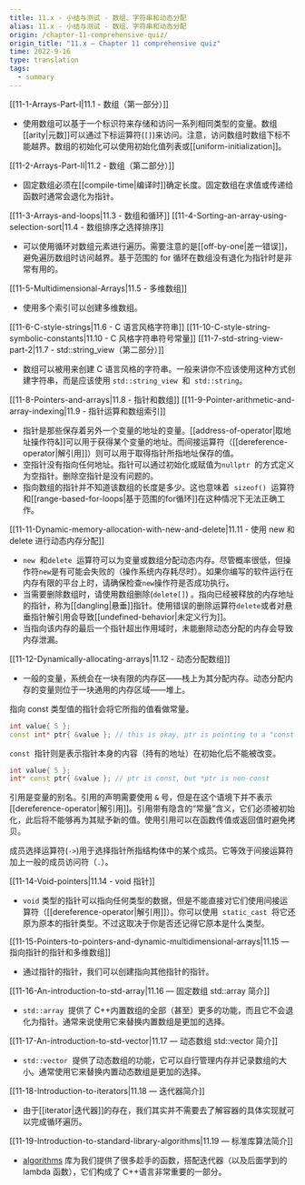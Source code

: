 ```yaml
---
title: 11.x - 小结与测试 - 数组、字符串和动态分配
alias: 11.x - 小结与测试 - 数组、字符串和动态分配
origin: /chapter-11-comprehensive-quiz/
origin_title: "11.x — Chapter 11 comprehensive quiz"
time: 2022-9-16
type: translation
tags:
  - summary
---
```


[[11-1-Arrays-Part-I|11.1 - 数组（第一部分）]]

- 使用数组可以基于一个标识符来存储和访问一系列相同类型的变量。数组[[arity|元数]]可以通过下标运算符(`[]`)来访问。注意，访问数组时数组下标不能越界。数组的初始化可以使用初始化值列表或[[uniform-initialization]]。

[[11-2-Arrays-Part-II|11.2 - 数组（第二部分）]]

- 固定数组必须在[[compile-time|编译时]]确定长度。固定数组在求值或传递给函数时通常会退化为指针。

[[11-3-Arrays-and-loops|11.3 - 数组和循环]]
[[11-4-Sorting-an-array-using-selection-sort|11.4 - 数组排序之选择排序]]

- 可以使用循环对数组元素进行遍历。需要注意的是[[off-by-one|差一错误]]，避免遍历数组时访问越界。基于范围的 for 循环在数组没有退化为指针时是非常有用的。

[[11-5-Multidimensional-Arrays|11.5 - 多维数组]]

- 使用多个索引可以创建多维数组。

[[11-6-C-style-strings|11.6 - C 语言风格字符串]]
[[11-10-C-style-string-symbolic-constants|11.10 - C 风格字符串符号常量]]
[[11-7-std-string-view-part-2|11.7 - std::string_view（第二部分）]]

- 数组可以被用来创建 C 语言风格的字符串。一般来讲你不应该使用这种方式创建字符串，而是应该使用 `std::string_view`  和  `std::string`。

[[11-8-Pointers-and-arrays|11.8 - 指针和数组]]
[[11-9-Pointer-arithmetic-and-array-indexing|11.9 - 指针运算和数组索引]]

- 指针是那些保存着另外一个变量的地址的变量。[[address-of-operator|取地址操作符&]]可以用于获得某个变量的地址。而间接运算符（[[dereference-operator|解引用]]）则可以用于取得指针所指地址保存的值。
- 空指针没有指向任何地址。指针可以通过初始化或赋值为`nullptr`  的方式定义为空指针。删除空指针是没有问题的。
- 指向数组的指针并不知道该数组的长度是多少。这也意味着  `sizeof()`  运算符和[[range-based-for-loops|基于范围的for循环]]在这种情况下无法正确工作。

[[11-11-Dynamic-memory-allocation-with-new-and-delete|11.11 - 使用 new 和 delete 进行动态内存分配]]

- `new`  和`delete`  运算符可以为变量或数组分配动态内存。尽管概率很低，但操作符`new`是有可能会失败的（操作系统内存耗尽时）。如果你编写的软件运行在内存有限的平台上时，请确保检查`new`操作符是否成功执行。
- 当需要删除数组时，请使用数组删除(`delete[]`) 。指向已经被释放的内存地址的指针，称为[[dangling|悬垂]]指针。使用错误的删除运算符`delete`或者对悬垂指针解引用会导致[[undefined-behavior|未定义行为]]。
- 当指向该内存的最后一个指针超出作用域时，未能删除动态分配的内存会导致内存泄漏。

[[11-12-Dynamically-allocating-arrays|11.12 - 动态分配数组]]

- 一般的变量，系统会在一块有限的内存区——栈上为其分配内存。动态分配内存的变量则位于一块通用的内存区域——堆上。

指向 const 类型值的指针会将它所指的值看做常量。

```cpp
int value{ 5 };
const int* ptr{ &value }; // this is okay, ptr is pointing to a "const int"
```

`const`  指针则是表示指针本身的内容（持有的地址）在初始化后不能被改变。

```cpp
int value{ 5 };
int* const ptr{ &value }; // ptr is const, but *ptr is non-const
```

引用是变量的别名。引用的声明需要使用 `&` 号，但是在这个语境下并不表示[[dereference-operator|解引用]]。引用带有隐含的“常量”含义，它们必须被初始化，此后将不能够再为其赋予新的值。使用引用可以在函数传值或返回值时避免拷贝。

成员选择运算符(`->`)用于选择指针所指结构体中的某个成员。它等效于间接运算符加上一般的成员访问符（`.`）。

[[11-14-Void-pointers|11.14 - void 指针]]

- `void` 类型的指针可以指向任何类型的数据，但是不能直接对它们使用间接运算符（[[dereference-operator|解引用]]）。你可以使用  `static_cast`  将它还原为原本的指针类型。不过这取决于你是否还记得它原本是什么类型。

[[11-15-Pointers-to-pointers-and-dynamic-multidimensional-arrays|11.15 — 指向指针的指针和多维数组]]

- 通过指针的指针，我们可以创建指向其他指针的指针。

[[11-16-An-introduction-to-std-array|11.16 — 固定数组 std::array 简介]]

- `std::array`  提供了 C++内置数组的全部（甚至）更多的功能，而且它不会退化为指针。通常来说使用它来替换内置数组是更加的选择。

[[11-17-An-introduction-to-std-vector|11.17 — 动态数组 std::vector 简介]]

- `std::vector`  提供了动态数组的功能，它可以自行管理内存并记录数组的大小。通常使用它来替换内置动态数组是更加的选择。

[[11-18-Introduction-to-iterators|11.18 — 迭代器简介]]

- 由于[[iterator|迭代器]]的存在，我们其实并不需要去了解容器的具体实现就可以完成循环遍历。

[[11-19-Introduction-to-standard-library-algorithms|11.19 — 标准库算法简介]]

- [algorithms](https://en.cppreference.com/w/cpp/algorithm) 库为我们提供了很多趁手的函数，搭配迭代器（以及后面学到的 lambda 函数），它们构成了 C++语言非常重要的一部分。
